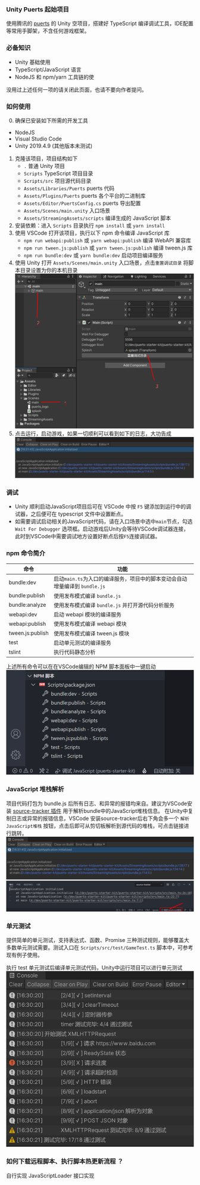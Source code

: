 ### Unity Puerts 起始项目

使用腾讯的 [puerts](https://github.com/Tencent/puerts) 的 Unity 空项目，搭建好 TypeScript 编译调试工具，IDE配置等常用手脚架，不含任何游戏框架。


### 必备知识
- Unity 基础使用
- TypeScript/JavaScript 语言
- NodeJS 和 npm/yarn 工具链的使

没用过上述任何一项的请关闭此页面，也请不要向作者提问。

### 如何使用

0. 确保已安装如下所需的开发工具
- NodeJS
- Visual Studio Code
- Unity 2019.4.9 (其他版本未测试)
1. 克隆该项目，项目结构如下
    - `.` 普通 Unity 项目
    - `Scripts` TypeScript 项目目录
    - `Scripts/src` 项目源代码目录
    - `Assets/Libraries/Puerts` puerts 代码
    - `Assets/Plugins/Puerts` puerts 各个平台的二进制库
    - `Assets/Editor/PuertsConfig.cs` puerts 导出配置
    - `Assets/Scenes/main.unity` 入口场景
    - `Assets/StreamingAssets/scripts` 编译生成的 JavaScript 脚本
2. 安装依赖：进入 `Scripts` 目录执行 `npm install` 或 `yarn install`
3. 使用 VSCode 打开该项目，执行以下 npm 命令编译 JavaScript 库
    - `npm run webapi:publish` 或 `yarn webapi:publish` 编译 WebAPI 兼容库
    - `npm run tween.js:publish` 或 `yarn tween.js:publish` 编译 tween.js 库
    - `npm run bundle:dev` 或 `yarn bundle:dev` 启动项目编译服务
4. 使用 Unity 打开 `Assets/Scenes/main.unity` 入口场景，点击`重置调试目录` 将脚本目录设置为你的本机目录
![](screenshot/start.png)
5. 点击运行，启动游戏，如果一切顺利可以看到如下的日志，大功告成
![](screenshot/console.png)

### 调试
- Unity 顺利启动JavaScript项目后可在 VSCode 中按 `F5` 键添加到运行中的调试器，之后便可在 typescript 文件中设置断点。
- 如需要调试启动相关的JavaScript代码，请在入口场景中选中`main`节点，勾选 `Wait For Debugger` 选项框。启动游戏后Unity会等待VSCode调试器连接，此时到VSCode中需要调试地方设置好断点后按`F5`连接调试器。

### npm 命令简介
| 命令  |  功能 |
|---|---|
|bundle:dev| 启动`main.ts`为入口的编译服务，项目中的脚本变动会自动增量编译到 `bundle.js` |
|bundle:publish| 使用发布模式编译 `bundle.js` |
|bundle:analyze| 使用发布模式编译 `bundle.js` 并打开源代码分析服务 |
|webapi:dev| 启动 webapi 模块的编译服务 |
|webapi:publish| 使用发布模式编译 webapi 模块 |
|tween.js:publish| 使用发布模式编译 tween.js 模块 |
|test| 启动单元测试的编译服务 |
|tslint| 执行代码静态分析 |

上述所有命令可以在在VSCode编辑的 NPM 脚本面板中一键启动
![](screenshot/npm.png)

### JavaScript 堆栈解析
项目代码打包为 bundle.js 后所有日志、和异常的报错均来自。建议为VSCode安装 [source-tracker 插件](https://marketplace.visualstudio.com/items?itemName=geequlim.source-tracker) 用于解析bundle中的JavaScript堆栈信息。
在Unity中复制日志或异常的报错信息，VSCode 安装source-tracker后右下角会多一个 `解析JavaScript堆栈` 按钮，点击后即可从剪切板解析到源代码的堆栈，可点击链接进行跳转。
![](screenshot/console.png)
![](screenshot/source-tracker.png)


### 单元测试

提供简单的单元测试，支持表达式、函数、Promise 三种测试规则，能够覆盖大多数单元测试需要。测试入口在 `Scripts/src/test/GameTest.ts` 脚本中，可参考现有例子使用。

执行 test 单元测试后编译单元测试代码，Unity中运行项目可以进行单元测试
![](screenshot/unittest.png)

### 如何下载远程脚本、执行脚本热更新流程 ？
自行实现 JavaScriptLoader 接口实现